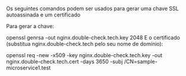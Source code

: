 Os seguintes comandos podem ser usados ​​para gerar uma chave SSL autoassinada e um certificado

Para gerar a chave:

openssl genrsa -out nginx.double-check.tech.key 2048
E o certificado (substitua nginx.double-check.tech pelo seu nome de domínio):

openssl req -new -x509 -key nginx.double-check.tech.key -out nginx.double-check.tech.cert -days 3650 -subj /CN=sample-microservice1.test
